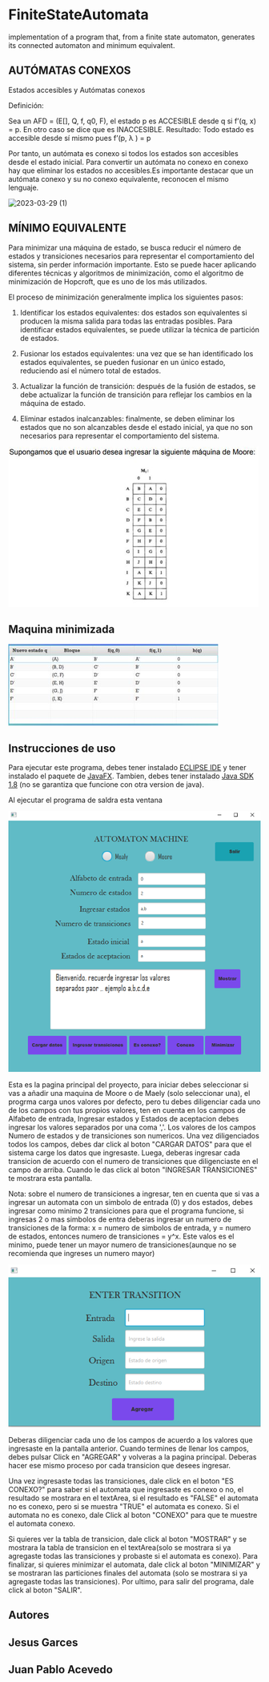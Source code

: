 # FiniteStateAutomata
implementation of a program that, from a finite state automaton, generates its connected automaton and minimum equivalent.

## AUTÓMATAS CONEXOS
Estados accesibles y Autómatas conexos

Definición:

Sea un AFD = (E[], Q, f, q0, F),
el estado p es ACCESIBLE desde q si f’(q, x) = p. En otro caso se dice que es INACCESIBLE.
Resultado: Todo estado es accesible desde sí mismo pues f’(p, λ ) = p

Por tanto, un autómata es conexo si todos los estados son accesibles desde el estado inicial. Para convertir un autómata no conexo en conexo hay que eliminar los estados no accesibles.Es importante destacar que un autómata conexo y su no conexo equivalente, reconocen el mismo lenguaje.

![2023-03-29 (1)](https://user-images.githubusercontent.com/83412917/228589534-134ac472-0f33-420a-b897-450a8aae6a1c.png)

## MÍNIMO EQUIVALENTE

Para minimizar una máquina de estado, se busca reducir el número de estados y transiciones necesarios para representar el comportamiento del sistema, sin perder información importante. Esto se puede hacer aplicando diferentes técnicas y algoritmos de minimización, como el algoritmo de minimización de Hopcroft, que es uno de los más utilizados.

El proceso de minimización generalmente implica los siguientes pasos:

1. Identificar los estados equivalentes: dos estados son equivalentes si producen la misma salida para todas las entradas posibles. Para identificar estados equivalentes, se puede utilizar la técnica de partición de estados.

2. Fusionar los estados equivalentes: una vez que se han identificado los estados equivalentes, se pueden fusionar en un único estado, reduciendo así el número total de estados.

3. Actualizar la función de transición: después de la fusión de estados, se debe actualizar la función de transición para reflejar los cambios en la máquina de estado.

4. Eliminar estados inalcanzables: finalmente, se deben eliminar los estados que no son alcanzables desde el estado inicial, ya que no son necesarios para representar el comportamiento del sistema.

![mooreExample](Docs/PRUEBA1.1.jpg)

## Maquina minimizada

![](Docs/PRUEBA1.jpg)

## Instrucciones de uso

Para ejecutar este programa, debes tener instalado  [ECLIPSE IDE](https://eclipseide.org/) y tener instalado el paquete de [JavaFX](https://o7planning.org/10619/install-efxclipse-for-eclipse). Tambien, debes tener instalado [Java SDK 1.8](https://www.oracle.com/co/java/technologies/javase/javase8-archive-downloads.html) (no se garantiza que funcione con otra version de java).

Al ejecutar el programa de saldra esta ventana

![](Docs/mainScrean.PNG)

Esta es la pagina principal del proyecto, para iniciar debes seleccionar si vas a añadir una maquina de Moore o de Maely (solo seleccionar una), el progrma carga unos valores por defecto, pero tu debes diligenciar cada uno de los campos con tus propios valores, ten en cuenta en los campos de Alfabeto de entrada, Ingresar estados  y Estados de aceptacion debes ingresar los valores separados por una coma ','. Los valores de los campos Numero de estados y de transiciones son numericos. Una vez diligenciados todos los campos, debes dar click al boton "CARGAR DATOS" para que el sistema carge los datos que ingresaste. Luega, deberas ingresar cada transicion de acuerdo con el numero de transiciones que diligenciaste en el campo de arriba. Cuando le das click al boton "INGRESAR TRANSICIONES" te mostrara esta pantalla.

Nota: sobre el numero de transiciones a ingresar, ten en cuenta que si vas a ingresar un automata con un simbolo de entrada (0) y dos estados, debes ingresar como minimo 2 transiciones para que el programa funcione, si ingresas 2 o mas simbolos de entra deberas ingresar un numero de transiciones de la forma: x = numero de simbolos de entrada, y = numero de estados, entonces numero de transiciones = y^x. Este valos es el minimo, puede tener un mayor numero de transiciones(aunque no se recomienda que ingreses un numero mayor)

![](Docs/EnterTransitions.PNG)

Deberas diligenciar cada uno de los campos de acuerdo a los valores que ingresaste en la pantalla anterior. Cuando termines de llenar los campos, debes pulsar Click en "AGREGAR" y volveras a la pagina principal. Deberas hacer ese mismo proceso por cada transicion que desees ingresar. 

Una vez ingresaste todas las transiciones, dale click en el boton "ES CONEXO?" para saber si el automata que ingresaste es conexo o no, el resultado se mostrara en el textArea, si el resultado es "FALSE" el automata no es conexo, pero si se muestra "TRUE" el automata es conexo. Si el automata no es conexo, dale Click al boton "CONEXO" para que te muestre el automata conexo.

Si quieres ver la tabla de transicion, dale click al boton "MOSTRAR" y se mostrara la tabla de transicion en el textArea(solo se mostrara si ya agregaste todas las transiciones y probaste si el automata es conexo). Para finalizar, si quieres minimizar el automata, dale click al boton "MINIMIZAR" y se mostraran las particiones finales del automata (solo se mostrara si ya agregaste todas las transiciones). Por ultimo, para salir del programa, dale click al boton "SALIR".

## Autores

## Jesus Garces
## Juan Pablo Acevedo
